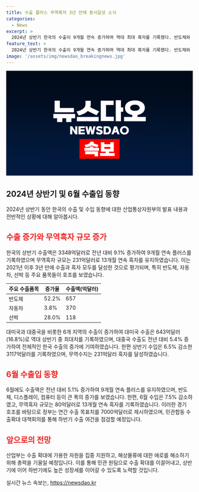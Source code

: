 ```yaml
---
title: 수출 플러스 무역흑자 3년 만에 동시달성 소식
categories:
  - News
excerpt: >
  2024년 상반기 한국의 수출이 9개월 연속 증가하며 역대 최대 흑자를 기록했다. 반도체와 자동차 등 주요 품목의 호조가 이어지면서 수출액은 9.1% 상승했으며, 미국과 중국 등 6개 지역 수출도 증가했다. 이로써 무역흑자는 13개월째 유지되는 등 호조를 이어가고 있으며, 정부는 더 높은 성장을 위해 수출 확대를 위한 대책을 마련 중이다. 특히 해상물류 애로에 대한 대응책도 마련 중이라고 한다.
feature_text: >
  2024년 상반기 한국의 수출이 9개월 연속 증가하며 역대 최대 흑자를 기록했다. 반도체와 자동차 등 주요 품목의 호조가 이어지면서 수출액은 9.1% 상승했으며, 미국과 중국 등 6개 지역 수출도 증가했다. 이로써 무역흑자는 13개월째 유지되는 등 호조를 이어가고 있으며, 정부는 더 높은 성장을 위해 수출 확대를 위한 대책을 마련 중이다. 특히 해상물류 애로에 대한 대응책도 마련 중이라고 한다.
image: '/assets/img/newsdao_breakingnews.jpg'
---
```


<p><img src="/assets/img/newsdao_breakingnews.jpg" alt="implanttips 속보" /></p>

<h2 data-ke-size="size26">2024년 상반기 및 6월 수출입 동향</h2>

<p data-ke-size="size16">2024년 상반기 동안 한국의 수출 및 수입 동향에 대한 산업통상자원부의 발표 내용과 전반적인 상황에 대해 알아봅시다.</p>

<h2><b><span style="color: #ee2323;">수출 증가와 무역흑자 규모 증가</span></b></h2>

<p data-ke-size="size16">한국의 상반기 수출액은 3348억달러로 전년 대비 9.1% 증가하여 9개월 연속 플러스를 기록하였으며 무역흑자 규모는 231억달러로 13개월 연속 흑자를 유지하였습니다. 이는 2021년 이후 3년 만에 수출과 흑자 모두를 달성한 것으로 평가되며, 특히 반도체, 자동차, 선박 등 주요 품목들이 호조를 보였습니다.</p>

<table>
<thead>
<tr>
<th>주요 수출품목</th>
<th>증가율</th>
<th>수출액(억달러)</th>
</tr>
</thead>
<tbody>
<tr>
<td>반도체</td>
<td>52.2%</td>
<td>657</td>
</tr>
<tr>
<td>자동차</td>
<td>3.8%</td>
<td>370</td>
</tr>
<tr>
<td>선박</td>
<td>28.0%</td>
<td>118</td>
</tr>
</tbody>
</table>

<p data-ke-size="size16">대미국과 대중국을 비롯한 6개 지역의 수출이 증가하여 대미국 수출은 643억달러(16.8%)로 역대 상반기 중 최대치를 기록하였으며, 대중국 수출도 전년 대비 5.4% 증가하여 전체적인 한국 수출의 증가에 기여하였습니다. 한편 상반기 수입은 6.5% 감소한 3117억달러를 기록하였으며, 무역수지는 231억달러 흑자를 달성하였습니다.</p>

<h2><b><span style="color: #ee2323;">6월 수출입 동향</span></b></h2>

<p data-ke-size="size16">6월에도 수출액은 전년 대비 5.1% 증가하여 9개월 연속 플러스를 유지하였으며, 반도체, 디스플레이, 컴퓨터 등이 큰 폭의 증가를 보였습니다. 한편, 6월 수입은 7.5% 감소하였고, 무역흑자 규모는 80억달러로 13개월 연속 흑자를 기록하였습니다. 이러한 경기 호조를 바탕으로 정부는 연간 수출 목표치를 7000억달러로 제시하였으며, 민관합동 수출확대 대책회의를 통해 하반기 수출 여건을 점검할 예정입니다.</p>

<h2><b><span style="color: #ee2323;">앞으로의 전망</span></b></h2>

<p data-ke-size="size16">산업부는 수출 확대에 가용한 자원을 집중 지원하고, 해상물류에 대한 애로를 해소하기 위해 총력을 기울일 예정입니다. 이를 통해 민관 원팀으로 수출 확대를 이끌어내고, 상반기에 이어 하반기에도 높은 성장세를 이어갈 수 있도록 노력할 것입니다.</p>
실시간 뉴스 속보는, <a href="https://newsdao.kr" rel="dofollow">https://newsdao.kr</a>


